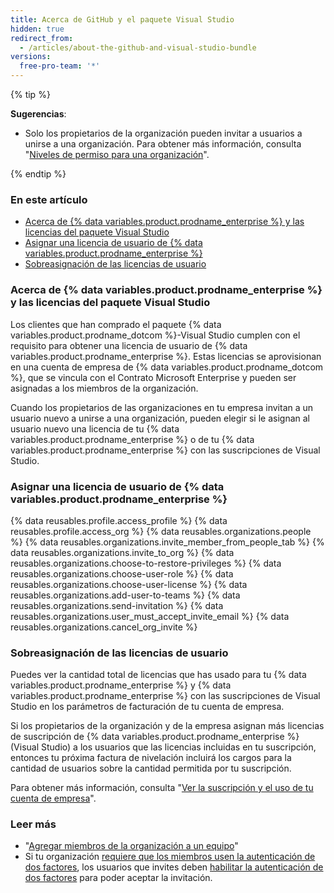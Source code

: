 ```yaml
---
title: Acerca de GitHub y el paquete Visual Studio
hidden: true
redirect_from:
  - /articles/about-the-github-and-visual-studio-bundle
versions:
  free-pro-team: '*'
---
```


{% tip %}

**Sugerencias**:
- Solo los propietarios de la organización pueden invitar a usuarios a unirse a una organización. Para obtener más información, consulta "[Niveles de permiso para una organización](/articles/permission-levels-for-an-organization)".

{% endtip %}


### En este artículo
- [Acerca de {% data variables.product.prodname_enterprise %} y las licencias del paquete Visual Studio](#about-github-enterprise-and-visual-studio-bundle-licenses)
- [Asignar una licencia de usuario de {% data variables.product.prodname_enterprise %}](#assigning-a-github-enterprise-user-license)
- [Sobreasignación de las licencias de usuario](#overallocation-of-user-licenses)


### Acerca de {% data variables.product.prodname_enterprise %} y las licencias del paquete Visual Studio

Los clientes que han comprado el paquete {% data variables.product.prodname_dotcom %}-Visual Studio cumplen con el requisito para obtener una licencia de usuario de {% data variables.product.prodname_enterprise %}. Estas licencias se aprovisionan en una cuenta de empresa de {% data variables.product.prodname_dotcom %}, que se vincula con el Contrato Microsoft Enterprise y pueden ser asignadas a los miembros de la organización.

Cuando los propietarios de las organizaciones en tu empresa invitan a un usuario nuevo a unirse a una organización, pueden elegir si le asignan al usuario nuevo una licencia de tu {% data variables.product.prodname_enterprise %} o de tu {% data variables.product.prodname_enterprise %} con las suscripciones de Visual Studio.

### Asignar una licencia de usuario de {% data variables.product.prodname_enterprise %}

{% data reusables.profile.access_profile %}
{% data reusables.profile.access_org %}
{% data reusables.organizations.people %}
{% data reusables.organizations.invite_member_from_people_tab %}
{% data reusables.organizations.invite_to_org %}
{% data reusables.organizations.choose-to-restore-privileges %}
{% data reusables.organizations.choose-user-role %}
{% data reusables.organizations.choose-user-license %}
{% data reusables.organizations.add-user-to-teams %}
{% data reusables.organizations.send-invitation %}
{% data reusables.organizations.user_must_accept_invite_email %} {% data reusables.organizations.cancel_org_invite %}

### Sobreasignación de las licencias de usuario

Puedes ver la cantidad total de licencias que has usado para tu {% data variables.product.prodname_enterprise %} y {% data variables.product.prodname_enterprise %} con las suscripciones de Visual Studio en los parámetros de facturación de tu cuenta de empresa.

Si los propietarios de la organización y de la empresa asignan más licencias de suscripción de {% data variables.product.prodname_enterprise %} (Visual Studio) a los usuarios que las licencias incluidas en tu suscripción, entonces tu próxima factura de nivelación incluirá los cargos para la cantidad de usuarios sobre la cantidad permitida por tu suscripción.

Para obtener más información, consulta "[Ver la suscripción y el uso de tu cuenta de empresa](/articles/viewing-the-subscription-and-usage-for-your-enterprise-account)".

### Leer más
- "[Agregar miembros de la organización a un equipo](/articles/adding-organization-members-to-a-team)"
- Si tu organización [requiere que los miembros usen la autenticación de dos factores](/articles/requiring-two-factor-authentication-in-your-organization), los usuarios que invites deben [habilitar la autenticación de dos factores](/articles/securing-your-account-with-two-factor-authentication-2fa) para poder aceptar la invitación.
